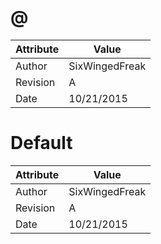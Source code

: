 # @
| Attribute | Value |
| ---  | ---     |
| Author | SixWingedFreak |
| Revision | A |
| Date | 10/21/2015 |
# Default
| Attribute | Value |
| ---  | ---     |
| Author | SixWingedFreak |
| Revision | A |
| Date | 10/21/2015 |
